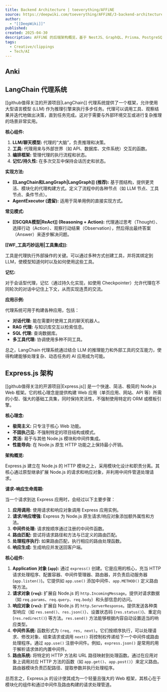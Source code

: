```yaml
---
title: Backend Architecture | toeverything/AFFiNE
source: https://deepwiki.com/toeverything/AFFiNE/3-backend-architecture
author:
  - "[[DeepWiki]]"
published: 
created: 2025-04-30
description: AFFiNE 的后端架构概览，基于 NestJS、GraphQL、Prisma、PostgreSQL 和 Rust 本地模块，重点介绍其 AI 系统和部署模型。
tags:
  - Creative/clippings
  - Tech/AI
---
```

## Anki


## LangChain 代理系统

[[github值得关注的开源项目|LangChain]] 代理系统提供了一个框架，允许使用大型语言模型 (LLM) 作为推理引擎来执行多步任务。代理可以调用工具、观察结果并迭代地做出决策，直到任务完成。这对于需要与外部环境交互或进行复杂推理的场景非常实用。

**核心组件:**

1.  **LLM/聊天模型:** 代理的“大脑”，负责推理和决策。
2.  **工具:** 代理用来与外部世界（如 API、数据库、文件系统）交互的函数。
3.  **编排框架:** 管理代理的执行流程和状态。
4.  **记忆/持久性:** 在多次交互中保持会话历史和状态。

**实现方法:**

*   **[[LangChain和LangGraph|LangGraph]] (推荐):** 基于图结构，提供更灵活、模块化的代理构建方式。定义了流程中的各种节点（如 LLM 节点、工具节点、条件节点）。
*   **AgentExecutor (遗留):** 适用于简单用例的直接实现方式。

**常见模式:**

*   **[[SCQRA模型|ReAct]] (Reasoning + Action):** 代理通过思考（Thought）、选择行动（Action）、观察行动结果（Observation），然后得出最终答案（Answer）来逐步解决问题。

**[[WF_工具巧妙运用|工具集成]]:**

工具是代理执行外部操作的关键。可以通过多种方式创建工具，并将其绑定到 LLM，使模型知道何时以及如何使用这些工具。

**记忆:**

对于会话型代理，记忆（通过持久化实现，如使用 Checkpointer）允许代理在不同轮次的对话中记住上下文，从而实现连贯的交流。

**应用示例:**

代理系统可用于构建各种应用，包括：

*   **对话代理:** 能在需要时使用工具的聊天机器人。
*   **RAG 代理:** 与知识库交互以检索信息。
*   **SQL 代理:** 查询数据库。
*   **多工具代理:** 协调使用多种不同工具。

总之，LangChain 代理系统通过结合 LLM 的推理能力和外部工具的交互能力，使得构建能够处理复杂、动态任务的 AI 应用成为可能。

## Express.js 架构

[[github值得关注的开源项目|Express.js]] 是一个快速、简洁、极简的 Node.js Web 框架。它的核心理念是提供构建 Web 应用（单页应用、网站、API 等）所需的小型、强大的基础工具集，同时保持灵活性，不强制使用特定的 ORM 或模板引擎。

**核心理念:**

*   **极简主义:** 只专注于核心 Web 功能。
*   **不固执己见:** 不强制特定的项目结构或模式。
*   **灵活:** 易于与其他 Node.js 模块和中间件集成。
*   **性能导向:** 在 Node.js 原生 HTTP 功能之上保持最小开销。

**架构概览:**

Express.js 建立在 Node.js 的 HTTP 模块之上，采用模块化设计和职责分离。其核心通过原型继承扩展 Node.js 的请求和响应对象，并利用中间件管道处理请求。

**请求-响应生命周期:**

当一个请求到达 Express 应用时，会经过以下主要步骤：

1.  **应用调用:** 使用请求和响应对象调用 Express 应用实例。
2.  **请求/响应增强:** Express 为 Node.js 原生请求/响应对象添加额外属性和方法。
3.  **中间件处理:** 请求按顺序通过注册的中间件函数。
4.  **路由匹配:** 尝试将请求路径和方法与已定义的路由匹配。
5.  **处理程序执行:** 如果路由匹配，执行相应的路由处理函数。
6.  **响应生成:** 生成响应并发送回客户端。

**核心组件:**

1.  **Application 对象 (`app`):** 通过 `express()` 创建。它是应用的核心，充当 HTTP 请求处理程序、配置容器、中间件管理器、路由器，并负责启动服务器 (`app.listen()`)。它提供如 `app.use()` 添加中间件、`app.METHOD()` 定义路由等方法。
2.  **请求对象 (`req`):** 扩展自 Node.js 的 `http.IncomingMessage`。提供对请求数据（如 `req.params`、`req.query`、`req.body`）和头部信息的访问。
3.  **响应对象 (`res`):** 扩展自 Node.js 的 `http.ServerResponse`。提供发送各种类型响应（如 `res.send()`、`res.json()`）、设置状态码 (`res.status()`)、重定向 (`res.redirect()`) 等方法。`res.send()` 方法能够根据内容自动设置适当的响应类型。
4.  **中间件系统:** 函数形式为 `(req, res, next)`。它们按顺序执行，可以处理请求、修改对象、结束请求或调用 `next()` 将控制权传递给下一个中间件或路由处理程序。通过 `app.use()` 注册中间件。例如，`express.json()` 是常用的用于解析请求体的内置中间件。
5.  **路由系统:** 将特定的 HTTP 方法和 URL 路径映射到处理函数。通过在应用对象上调用对应 HTTP 方法的函数（如 `app.get()`、`app.post()`）来定义路由。路由器模块负责匹配路径、提取参数并执行处理程序。

总而言之，Express.js 的设计使其成为一个轻量且强大的 Web 框架，其核心在于模块化的组件和通过中间件及路由构建的请求处理管道。